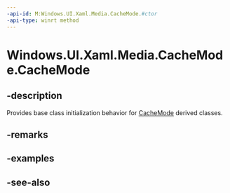```yaml
---
-api-id: M:Windows.UI.Xaml.Media.CacheMode.#ctor
-api-type: winrt method
---
```


<!-- Method syntax
protected CacheMode()
-->

# Windows.UI.Xaml.Media.CacheMode.CacheMode

## -description
Provides base class initialization behavior for [CacheMode](cachemode.md) derived classes.


## -remarks

## -examples

## -see-also
